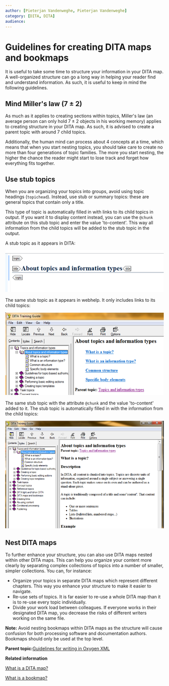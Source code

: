 ```yaml
---
author: [Pieterjan Vandenweghe, Pieterjan Vandenweghe]
category: [DITA, DITA]
audience: 
---
```


# Guidelines for creating DITA maps and bookmaps

It is useful to take some time to structure your information in your DITA map. A well-organized structure can go a long way in helping your reader find and understand information. As such, it is useful to keep in mind the following guidelines.

## Mind Miller's law \(7 ± 2\)

As much as it applies to creating sections within topics, Miller's law \(an average person can only hold 7 ± 2 objects in his working memory\) applies to creating structure in your DITA map. As such, it is advised to create a parent topic with around 7 child topics.

Additionally, the human mind can process about 4 concepts at a time, which means that when you start nesting topics, you should take care to create no more than four generations of topic families. The more you start nesting, the higher the chance the reader might start to lose track and forget how everything fits together.

## Use stub topics

When you are organizing your topics into groups, avoid using topic headings \(`topichead`\). Instead, use stub or summary topics: these are general topics that contain only a title.

This type of topic is automatically filled in with links to its child topics in output. If you want it to display content instead, you can use the `@chunk` attribute on this stub topic and enter the value 'to-content'. This way all information from the child topics will be added to the stub topic in the output.

A stub topic as it appears in DITA:

![](../_media/graphics/stub_topics_dita.PNG)

The same stub topic as it appears in webhelp. It only includes links to its child topics:

![](../_media/graphics/stub_topics_webhelp.PNG)

The same stub topic with the attribute `@chunk` and the value 'to-content' added to it. The stub topic is automatically filled in with the information from the child topics:

![](../_media/graphics/stub_topics_chunk_web.PNG)

## Nest DITA maps

To further enhance your structure, you can also use DITA maps nested within other DITA maps. This can help you organize your content more clearly by separating complex collections of topics into a number of smaller, simpler collections. You can, for instance:

-   Organize your topics in separate DITA maps which represent different chapters. This way you enhance your structure to make it easier to navigate.
-   Re-use sets of topics. It is far easier to re-use a whole DITA map than it is to re-use every topic individually.
-   Divide your work load between colleagues. If everyone works in their designated DITA map, you decrease the risks of different writers working on the same file.

**Note:** Avoid nesting bookmaps within DITA maps as the structure will cause confusion for both processing software and documentation authors. Bookmaps should only be used at the top level.

**Parent topic:**[Guidelines for writing in Oxygen XML](../en/to_guidelines_and_tips_oxygen_xml.md)

**Related information**  


[What is a DITA map?](co_what_is_a_ditamap.md)

[What is a bookmap?](co_what_is_a_bookmap.md)

